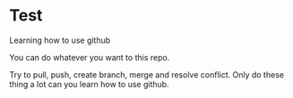 # Test
Learning how to use github

You can do whatever you want to this repo.

Try to pull, push, create branch, merge and resolve conflict.
Only do these thing a lot can you learn how to use github.
